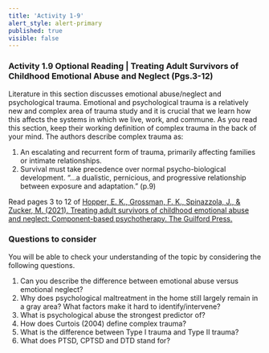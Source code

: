 ```yaml
---
title: 'Activity 1-9'
alert_style: alert-primary
published: true
visible: false
---
```


### Activity 1.9 Optional Reading | Treating Adult Survivors of Childhood Emotional Abuse and Neglect (Pgs.3-12)

Literature in this section discusses emotional abuse/neglect and psychological trauma. Emotional and psychological trauma is a relatively new and complex area of trauma study and it is crucial that we learn how this affects the systems in which we live, work, and commune. As you read this section, keep their working definition of complex trauma in the back of your mind. The authors describe complex trauma as:

1. An escalating and recurrent form of trauma, primarily affecting families or intimate relationships.
2. Survival must take precedence over normal psycho-biological development. “...a dualistic, pernicious, and progressive relationship between exposure and adaptation.” (p.9)

Read pages 3 to 12 of [Hopper, E. K., Grossman, F. K., Spinazzola, J., & Zucker, M. (2021). Treating adult survivors of childhood emotional abuse and neglect: Component-based psychotherapy. The Guilford Press.](Survivors_of_Emotional_Abuse_and_Neglect.pdf)

### Questions to consider

You will be able to check your understanding of the topic by considering the following questions.

1. Can you describe the difference between emotional abuse versus emotional neglect?
2. Why does psychological maltreatment in the home still largely remain in a gray area? What factors make it hard to identify/intervene?
3. What is psychological abuse the strongest predictor of?
4. How does Curtois (2004) define complex trauma?
5. What is the difference between Type I trauma and Type II trauma?
6. What does PTSD, CPTSD and DTD stand for?
